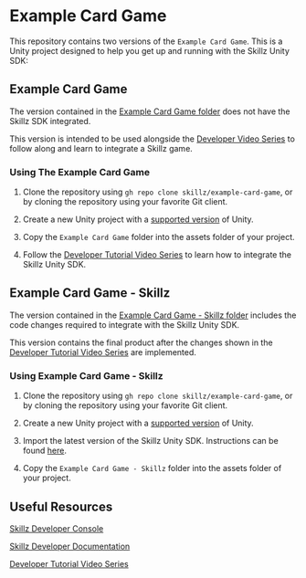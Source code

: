 # Example Card Game

This repository contains two versions of the `Example Card Game`. This is a Unity project designed to help you get up and running with the Skillz Unity SDK:

## Example Card Game

The version contained in the [Example Card Game folder](https://github.com/skillz/example-card-game/tree/main/Example%20Card%20Game) does not have the Skillz SDK integrated.

This version is intended to be used alongside the [Developer Video Series]() to follow along and learn to integrate a Skillz game.

### Using The Example Card Game

1. Clone the repository using `gh repo clone skillz/example-card-game`, or by cloning the repository using your favorite Git client.

2. Create a new Unity project with a [supported version](https://docs.skillz.com/docs/requirements#tech-requirements) of Unity.

3. Copy the `Example Card Game` folder into the assets folder of your project.

4. Follow the [Developer Tutorial Video Series]() to learn how to integrate the Skillz Unity SDK.

## Example Card Game - Skillz

The version contained in the [Example Card Game - Skillz folder](https://github.com/skillz/example-card-game/tree/main/Example%20Card%20Game%20-%20Skillz) includes the code changes required to integrate with the Skillz Unity SDK.

This version contains the final product after the changes shown in the [Developer Tutorial Video Series]() are implemented.

### Using Example Card Game - Skillz

1. Clone the repository using `gh repo clone skillz/example-card-game`, or by cloning the repository using your favorite Git client.

2. Create a new Unity project with a [supported version](https://docs.skillz.com/docs/requirements#tech-requirements) of Unity.

3. Import the latest version of the Skillz Unity SDK. Instructions can be found [here](https://docs.skillz.com/docs/installing-skillz-unity).

4. Copy the `Example Card Game - Skillz` folder into the assets folder of your project.

## Useful Resources

[Skillz Developer Console](https://developers.skillz.com/)

[Skillz Developer Documentation](https://docs.skillz.com/docs/welcome)

[Developer Tutorial Video Series]()


